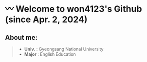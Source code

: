# 〰️ Welcome to won4123's Github (since Apr. 2, 2024)

## **About me:**
>* **Univ.** : Gyeongsang National University
>* **Major** : English Education

